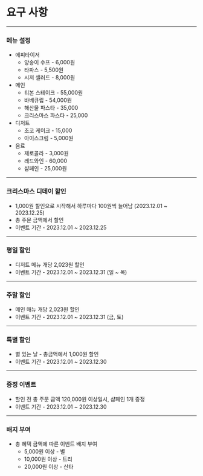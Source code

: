 # 요구 사항
___
### 메뉴 설정
- 에피타이저
  - 양송이 수프 - 6,000원
  - 타파스 - 5,500원
  - 시저 샐러드 - 8,000원
- 메인
  - 티본 스테이크 - 55,000원
  - 바베큐립 - 54,000원
  - 해산물 파스타 - 35,000
  - 크리스마스 파스타 - 25,000
- 디저트
  - 초코 케이크 - 15,000
  - 아이스크림 - 5,000원
- 음료
  - 제로콜라 - 3,000원
  - 레드와인 - 60,000
  - 샴페인 - 25,000원
___

###  크리스마스 디데이 할인
- 1,000원 할인으로 시작해서 하루마다 100원씩 늘어남 (2023.12.01 ~ 2023.12.25)
- 총 주문 금액에서 할인
- 이벤트 기간 - 2023.12.01 ~ 2023.12.25
___
###  평일 할인
- 디저트 메뉴 개당 2,023원 할인 
- 이벤트 기간 - 2023.12.01 ~ 2023.12.31 (일 ~ 목)
___
###  주말 할인
- 메인 매뉴 개당 2,023원 할인 
- 이벤트 기간 - 2023.12.01 ~ 2023.12.31 (금, 토)
___
###  특별 할인
- 별 있는 날 - 총금액에서 1,000원 할인 
- 이벤트 기간 - 2023.12.01 ~ 2023.12.30
___
###  증정 이벤트
- 할인 전 총 주문 금액 120,000원 이상일시, 샴페인 1개 증정 
- 이벤트 기간 - 2023.12.01 ~ 2023.12.30
___
###  배지 부여
- 총 혜택 금액에 따른 이벤트 배지 부여
    - 5,000원 이상 - 별
    - 10,000원 이상 - 트리
    - 20,000원 이상 - 산타

